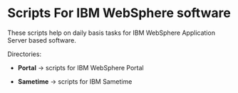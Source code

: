
# Scripts For IBM WebSphere software

These scripts help on daily basis tasks for IBM WebSphere Application Server based software.

Directories:

* <b>Portal</b> -> scripts for IBM WebSphere Portal
 
* <b>Sametime</b> -> scripts for IBM Sametime

